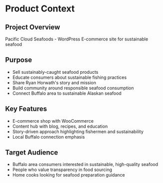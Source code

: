 # Product Context

## Project Overview
Pacific Cloud Seafoods - WordPress E-commerce site for sustainable seafood

## Purpose
- Sell sustainably-caught seafood products
- Educate consumers about sustainable fishing practices
- Share Ryan Horwath's story and mission
- Build community around responsible seafood consumption
- Connect Buffalo area to sustainable Alaskan seafood

## Key Features
- E-commerce shop with WooCommerce
- Content hub with blog, recipes, and education
- Story-driven approach highlighting fishermen and sustainability
- Local Buffalo connection emphasis

## Target Audience
- Buffalo area consumers interested in sustainable, high-quality seafood
- People who value transparency in food sourcing
- Home cooks looking for seafood preparation guidance
